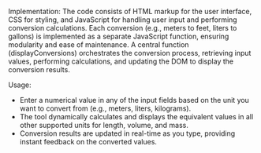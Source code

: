 Implementation:
The code consists of HTML markup for the user interface, CSS for styling, and JavaScript for handling user input and performing conversion calculations. Each conversion (e.g., meters to feet, liters to gallons) is implemented as a separate JavaScript function, ensuring modularity and ease of maintenance. A central function (displayConversions) orchestrates the conversion process, retrieving input values, performing calculations, and updating the DOM to display the conversion results.

Usage:

- Enter a numerical value in any of the input fields based on the unit you want to convert from (e.g., meters, liters, kilograms).
- The tool dynamically calculates and displays the equivalent values in all other supported units for length, volume, and mass.
- Conversion results are updated in real-time as you type, providing instant feedback on the converted values.
